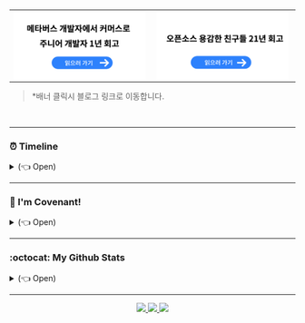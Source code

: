 <br />

<table>
<tr>
  <td valign="top" width="50%">
    <a href="https://covenant.tistory.com/264">
      <img src="./img/22_01_01_card/banner1.png" align="left" style="width: 98%" />
    </a>
  </td>
  <td valign="top" width="50%">
    <a href="https://covenant.tistory.com/265">
      <img src="./img/22_01_01_card/banner2.png" align="left" style="width: 98%" />
    </a>
  </td>
</tr>
</table>  

> *배너 클릭시 블로그 링크로 이동합니다.

<br />

------------------

### ⏰ Timeline

<details>
  <summary>(👈 Open) </summary>
<br />

<details>
  <summary>[21. 08. 18] Brave Tech Interview 1000+ 스타 </summary>

<p align="center">
  <img src="./img/brave-1year-v1.png?raw=true" style="border:1px; solid #eaeaea;" width=""/>
</p>

------------------

</details>
<details>
  <summary>[21. 06. 05] Brave Tech Interview 1000+ 스타 </summary>

## Brave Tech Interview 1000+ 스타

<p align="center">
  <img src="./img/silicon_valley.jpg?raw=true" style="border:1px; solid #eaeaea;" width="70%"/>
</p>

<div align="center">

용감한 친구들에서 운영하는 <a href="https://github.com/KoEonYack">Brave Tech Interview</a>저장소가 6월 25일 1000스타를 넘었습니다. <br />
감사합니다.

[Brave Tech Interview 1000스타 후기](https://covenant.tistory.com/247)

</div>

------------------

</details>

<details>
  <summary>[21. 04. 07] Dev Event 1000+ 스타 </summary>

## Dev Event 1000+ 스타 

<p align="center">
  <img src="./img/1000dev-event.png?raw=true" style="border:1px; solid #eaeaea;" width="70%"/>
</p>

<div align="center">

용감한 친구들에서 운영하는 <a href="https://github.com/brave-people/Dev-Event">Dev Event</a>저장소가 4월 7일 1000스타를 넘었습니다. <br />
이용해 주시는분들, PR을 통해 행사를 알려주신 분들 감사합니다.

[Dev Evemt 1000스타 후기](https://covenant.tistory.com/232)
</div>

------------------

</details>

<details>
  <summary>[21. 02. 19] 11st x FastCampus Beginning Course </summary>

## 11st Beginning Course (01. 11 ~ 02. 16)

<p align="center">
  <img src="./img/11st-bootcamp-v2.png?raw=true" style="border:1px; solid #eaeaea;" width="70%"/>
</p>
<p align="center">
  <br />
  <a href="https://github.com/KoEonYack/11st-main-clone-vue"> Repo. 11sᴛʀᴇᴇᴛ 메인페이지 클론</a>  <br />
  <a href="https://github.com/KoEonYack/introduce-myself-spring"> Repo. 안녕 나야 넌 누규니</a>  <br />
  <a href="https://github.com/KoEonYack/java-baseball"> Repo. next-step: 숫자 야구게임  </a>
</p>

-------------

</details>
<details>
  <summary>[21. 01. 02] 11st </summary>

## 11st

<div align=center>

![img](./img/11-logo-v2.png)

Join 21. 01. 04 ~

-----------

  </div>
</details>

<details>
  <summary>[20. 12. 21] Dev Event Web + Whale App(Beta) 공개 </summary>

## 🎈 Dev Event Web + Whale App(Beta) 공개~

<div align=center>

![img](./img/dev-event-whale-2.png)

Dev Event를 웨일 브라우저 확장앱으로 만나보세요!

[Whale Store Link](https://store.whale.naver.com/detail/peoakdpkgaaddnccepdmgnjghelkdein)

-------------

![img](./img/dev-event-web.png)

[Dev event 바로가기](https://brave-people.github.io/Dev-Event-Client/)

"용감한 친구들"의 프로젝트 Dev event의 Web 버전이 공개되었습니다! <br />
멋진 프로젝트를 발전시켜준 [@Woohwahwa](https://github.com/Woohwahwa) 감사합니다!

👀[용감한 친구들 맴버 보러가기](https://brave-people.github.io/BRAVE-Member/)👀

-----------

</div>

</details>

<details>
  <summary>[20. 11. 29] "용감한 친구들" 용감이를 소개합니다. </summary>

  ## " 용감한 친구들 " 용감이를 소개합니다. 

  <div align=center>

  ![img](./img/brave-member2.png)

  [용감한 친구들 맴버 페이지](https://github.com/brave-people/BRAVE-Member)

  "용감한 친구들"은 20년 07월 HGU(남송리 삼번지) 출신 개발자들의 모임으로 시작했습니다. <br />
  현재 [데브 이벤트](https://github.com/brave-people/Dev-Event)를 관리중이며 데브이벤트 Client, Server를 개발중에 있습니다.

-----------

</div>

</details>

<details>
  <summary>[20. 11. 21] Dev Event 150+ 스타 달성</summary>

  ## 🎉 Dev Event 150+ 스타 달성

  <div align=center>

  ![img](./img/dev-event-150-v3.png)

  [Dev Event](https://github.com/brave-people/Dev-Event)가 150스타를 달성했습니다. <br />
  방문, PR 그리고 스타 눌러주신 분들 감사합니다. 🙏

--------------

  </div>
</details>


<details>
  <summary>[20. 09. 30] 2020 컨트리뷰톤 가비아 후원상</summary>

  ## 2020 컨트리뷰톤 가비아 후원상

  <div align=center>

  ![img](./img/contributon.png)

  NexClipper Open Source Edition으로 참가하여 가비아 후원상을 받았습니다. <br />
  멘토님들, 함께하신 분들 감사합니다!

  [Blog. 2020 컨트리뷰톤 교육 후기](https://covenant.tistory.com/199)

  ------------

  </div>
</details>

<details>
  <summary>[20. 07. 31] 드라마 바이블 웨일브라우저 확장앱 출시
  </summary>

## 📣 드라마 바이블 웨일 확장앱 출시

<p align="center">
  <img src="https://github.com/whale-lab/drama-bible/blob/master/images/readme_cover.png?raw=true" width="60%"/>
</p>
<p align="center">
  <a href="https://store.whale.naver.com/detail/nifdgfjcbdoidcipoeolgfjafcjoljli"> 웨일 스토어 - 드라마바이블</a> 👈 바로가기!
</p>


--------

</details>

</details>


--------

<h3> 🏃   I'm Covenant!  </h3>

<details>
  <summary>(👈 Open) </summary>
<br />

- 📄 [Riss. A Survey of Open-source Static Bug Checkers for Detecting Security Vulnerabilities in Python Web Applications](http://www.riss.kr/search/detail/DetailView.do?p_mat_type=1a0202e37d52c72d&control_no=a6ad7eeb5b6e185ec85d2949c297615a)
- 👨‍🎓  School of Computer Science at Handong Global University<br />
- 👨‍💻  11st Server Developer <br />
- 🦸‍♂️  Member of 용감한 친구들([@brave-people](https://github.com/brave-people)) <br />
- 🦄  Open source maintainer
  - [Dev Event](https://github.com/brave-people/Dev-Event): 아낌없이 개발자 행사를 알려드립니다. (⭐ 2200+)
  - [Brave Tech Interview](https://github.com/brave-people/brave-tech-interview): 국내 IT기업부터 실리콘벨리까지 기술면접 문제를 현직자가 해설해줍니다. (⭐ 1800+)
  - [Awesome Dev Contents](https://github.com/brave-people/Awesome-Dev-Contents): 멋진 개발 자료 여기서 찾아요. (⭐ 300+)

- 🧚 Open source contribution
  - [nhn / tui.editor. fix: typo](https://github.com/nhn/tui.editor/pull/1189)
  - [Klevry / klevr](https://github.com/Klevry/klevr)

<details>
  <summary> 2017~2020 TA History (👈  Click)</summary>
  <ul>
    <li> <b> 01. </b> 17년 08월 - 17년 12월: 한동대학교 파이썬 프로그래밍 17-2학기 Tutor </li>
    <li> <b> 02. </b> 17년 12월 - 18년 01월: 한동대학교 C 프로그래밍 겨울계절학기 TA </li>
    <li> <b> 03. </b> 18년 08월 - 18년 12월: 한동대학교 C 프로그래밍 18-2학기 TA </li>
    <li> <b> 04. </b> 18년 12월 - 19년 01월: 한동대학교 C 프로그래밍 겨울계절학기 TA </li>
    <li> <b> 05. </b> <a href="https://github.com/idebtor/JoyAI">18년 12월 - 19년 01월: 한동대학교 모두를 위한 인공지능의 활용 교재 제작</a> </li>
    <li> <b> 06. </b> 18년 12월 - 19년 02월: 포항 오*고등학교 사회봉사 파이썬 강의 </li>
    <li> <b> 07. </b> 19년 01월 - 19년 01월: 한동대학교 소프트웨어 입문 예비대학 TA </li>
    <li> <b> 08. </b> 19년 03월 - 19년 06월: 한동대학교 소프트웨어 입문 19-1학기 TA </li>
    <li> <b> 09. </b> 19년 03월 - 19년 06월: 한동대학교 모두를 위한 인공지능의 활용 19-1학기 TA </li>
    <li> <b> 10. </b> 19년 08월 - 19년 12월: 한동대학교 모두를 위한 인공지능의 활용 19-2학기 TA </li>
    <li> <b> 11. </b> 19년 08월 - 19년 12월: K-MOOC 파이썬으로 배우는 기계학습 입문 19-2학기 강좌운영 TA </li>
    <li> <b> 12. </b> 19년 08월 - 19년 12월: 한동대학교 C프로그래밍 19-1학기 TA </li>
    <li> <b> 13. </b> 20년 03월 - 20년 06월: 한동대학교 모두를 위한 인공지능의 활용 20-1학기 TA </li>
    <li> <b> 14. </b> 20년 03월 - 20년 06월: 한동대학교 소프트웨어 입문 20-1학기 TA </li>
    <li> <b> 15. </b> <a href="http://www.kmooc.kr/courses/course-v1:HGUk+HGU05+2020_T2/about"> 20년 03월 - 20년 06월: K-MOOC 파이썬으로 배우는 기계학습 입문 20-1학기 강좌운영 TA </a> </li>
    <li> <b> 16. </b> <a href="https://cb.kmooc.kr/courses/5f35d87e459eb976f35341c3"> 20년 09월 - 20년 12월: K-MOOC 학점은행제 파이썬으로 배우는 기계학습 입문 20-2학기 강좌운영 TA </a> </li>
  </ul>
  </div>
</details>

</details>

<!--
📄 [Resume](https://koeonyack.github.io/resume/) 
-->

---------------

<!-- 

### 🧰 Languages and Tools

<p align="center">
<code>
<img src="https://raw.githubusercontent.com/github/explore/80688e429a7d4ef2fca1e82350fe8e3517d3494d/topics/python/python.png" alt="Python" height="30" style="vertical-align:top; margin:4px">
<img src="https://raw.githubusercontent.com/github/explore/80688e429a7d4ef2fca1e82350fe8e3517d3494d/topics/django/django.png" alt="django" height="30" style="vertical-align:top; margin:4px">
<img src="https://raw.githubusercontent.com/github/explore/80688e429a7d4ef2fca1e82350fe8e3517d3494d/topics/javascript/javascript.png" alt="Javascript" height="30" style="vertical-align:top; margin:4px">
<img src="https://raw.githubusercontent.com/github/explore/80688e429a7d4ef2fca1e82350fe8e3517d3494d/topics/go/go.png" alt="go" height="30" style="vertical-align:top; margin:4px">
<img src="https://raw.githubusercontent.com/github/explore/51ecd5df4fcd5cd5377e6b2b00a330368b7b5f21/topics/gin/gin.png" alt="go" height="30" style="vertical-align:top; margin:4px">
<img src="https://raw.githubusercontent.com/github/explore/80688e429a7d4ef2fca1e82350fe8e3517d3494d/topics/docker/docker.png" alt="VS Code" height="30" style="vertical-align:top; margin:4px">
<img src="https://raw.githubusercontent.com/github/explore/80688e429a7d4ef2fca1e82350fe8e3517d3494d/topics/visual-studio-code/visual-studio-code.png" alt="VS Code" height="30" style="vertical-align:top; margin:4px">
<a href="https://sourcerer.io/koeonyack"><img src="https://sourcerer.io/icons/logo-sharing.svg"height="32px" alt="Sourcerer"></a>
</code>
</p>
-->

### :octocat: My Github Stats

<!--
[![Covenant github stats](https://github-readme-stats.vercel.app/api?username=koeonyack&theme=vue&show_icons=true&hide=stars)](https://github.com/anuraghazra/github-readme-stats)
[![Top Langs](https://github-readme-stats.vercel.app/api/top-langs/?username=koeonyack&layout=compact)](https://github.com/anuraghazra/github-readme-stats)
-->

<details>
  <summary>(👈 Open) </summary>
<br />
<table id="stats"><tr><td valign="top" width="50%">
<img src="https://github-readme-stats.vercel.app/api?username=koeonyack&show_icons=true&count_private=true&hide_border=true" align="left" style="width: 100%" />
</td>
<td valign="top" width="50%">
<img src="https://github-readme-stats.vercel.app/api/top-langs/?username=koeonyack&hide_border=true&layout=compact" align="left" style="width: 100%" />
</td></tr>
</table>  

</details>

-------------

<div align="center">
<a href="https://www.linkedin.com/in/covenant/">
<img src="https://img.shields.io/badge/LinkedIn-0077B5?style=for-the-badge&logo=linkedin&logoColor=white" />
</a>
<a href="https://covenant.tistory.com/">
<img src="https://img.shields.io/badge/-Tech%20Blog-blue?style=for-the-badge" />
</a>
<a href="https://www.slideshare.net/ssuser8f4c99">
<img src="https://img.shields.io/badge/-Slide%20Share-blueviolet?style=for-the-badge" />
</a>
</div>
